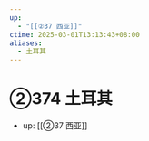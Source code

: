 ```yaml
---
up:
  - "[[②37 西亚]]"
ctime: 2025-03-01T13:13:43+08:00
aliases:
  - 土耳其
---
```


# ②374 土耳其

- up: [[②37 西亚]]
